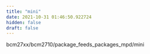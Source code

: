 ```yaml
---
title: "mini"
date: 2021-10-31 01:46:50.922724
hidden: false
draft: false
---
```


bcm27xx/bcm2710/package_feeds_packages_mpd/mini

